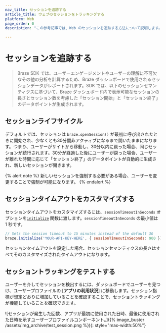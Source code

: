```yaml
---
nav_title: セッションを追跡する
article_title: ウェブのセッションをトラッキングする
platform: Web
page_order: 0
description: "この参考記事では、Web のセッションを追跡する方法について説明します。"

---
```


# セッションを追跡する

> Braze SDK では、ユーザーエンゲージメントやユーザーの理解に不可欠なその他の分析を計算するため、Braze ダッシュボードで使用されるセッションデータがレポートされます。SDK では、以下のセッションセマンティクスに基づいて、Braze ダッシュボード内で表示可能なセッションの長さとセッション数を考慮した「セッション開始」と「セッション終了」のデータポイントが生成されます。

## セッションライフサイクル

デフォルトでは、セッションは `braze.openSession()` が最初に呼び出されたときに開始され、少なくとも30分間非アクティブになるまで開いたままになります。つまり、ユーザーがサイトから移動し、30分以内に戻った場合、同じセッションが続行されます。30分が経過した後にユーザーが戻った場合、ユーザーが離れた時間に応じて「セッション終了」のデータポイントが自動的に生成され、新しいセッションが開きます。

{% alert note %}
新しいセッションを強制する必要がある場合、ユーザーを変更することで強制が可能になります。
{% endalert %}

## セッションタイムアウトをカスタマイズする

セッションタイムアウトをカスタマイズするには、`sessionTimeoutInSeconds` オプションを[`initialize`](https://js.appboycdn.com/web-sdk/latest/doc/modules/braze.html#initialize) 関数に渡します。`sessionTimeoutInSeconds` の最小値は 1 秒です。

```js
// Sets the session timeout to 15 minutes instead of the default 30
braze.initialize('YOUR-API-KEY-HERE', { sessionTimeoutInSeconds: 900 });
``` 

セッションタイムアウトを設定した場合、セッションセマンティクスの長さはすべてそのカスタマイズされたタイムアウトになります。

## セッショントラッキングをテストする

ユーザーを介してセッションを検出するには、ダッシュボードでユーザーを見つけ、ユーザープロファイルの [**アプリの利用状況**] に移動します。セッション指標が想定どおりに増加していることを確認することで、セッショントラッキングが機能していることを確認できます。

![セッションが発生した回数、アプリが最初に使用された日時、最後に使用された日時を示すユーザープロファイルコンポーネント。]({% image_buster /assets/img_archive/test_session.png %}){: style="max-width:50%"}

